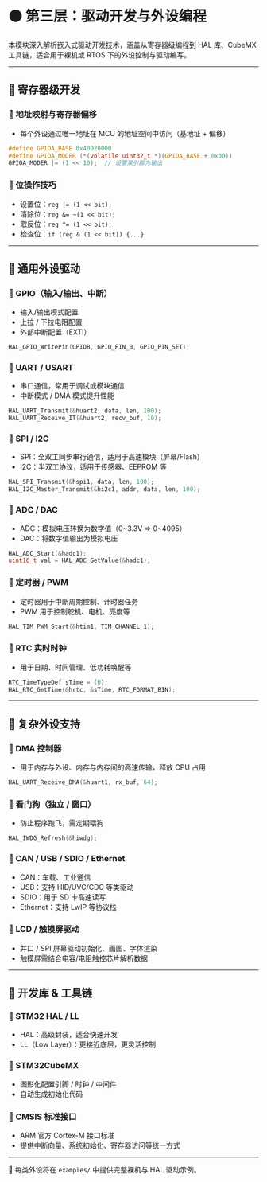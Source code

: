 
# 🟠 第三层：驱动开发与外设编程

本模块深入解析嵌入式驱动开发技术，涵盖从寄存器级编程到 HAL 库、CubeMX 工具链，适合用于裸机或 RTOS 下的外设控制与驱动编写。

---

## 🔹 寄存器级开发

### 📌 地址映射与寄存器偏移
- 每个外设通过唯一地址在 MCU 的地址空间中访问（基地址 + 偏移）
```c
#define GPIOA_BASE 0x40020000
#define GPIOA_MODER (*(volatile uint32_t *)(GPIOA_BASE + 0x00))
GPIOA_MODER |= (1 << 10);  // 设置某引脚为输出
```

### 📌 位操作技巧
- 设置位：`reg |= (1 << bit);`
- 清除位：`reg &= ~(1 << bit);`
- 取反位：`reg ^= (1 << bit);`
- 检查位：`if (reg & (1 << bit)) {...}`

---

## 🔹 通用外设驱动

### 📌 GPIO（输入/输出、中断）
- 输入/输出模式配置
- 上拉 / 下拉电阻配置
- 外部中断配置（EXTI）
```c
HAL_GPIO_WritePin(GPIOB, GPIO_PIN_0, GPIO_PIN_SET);
```

### 📌 UART / USART
- 串口通信，常用于调试或模块通信
- 中断模式 / DMA 模式提升性能
```c
HAL_UART_Transmit(&huart2, data, len, 100);
HAL_UART_Receive_IT(&huart2, recv_buf, 10);
```

### 📌 SPI / I2C
- SPI：全双工同步串行通信，适用于高速模块（屏幕/Flash）
- I2C：半双工协议，适用于传感器、EEPROM 等
```c
HAL_SPI_Transmit(&hspi1, data, len, 100);
HAL_I2C_Master_Transmit(&hi2c1, addr, data, len, 100);
```

### 📌 ADC / DAC
- ADC：模拟电压转换为数字值（0~3.3V => 0~4095）
- DAC：将数字值输出为模拟电压
```c
HAL_ADC_Start(&hadc1);
uint16_t val = HAL_ADC_GetValue(&hadc1);
```

### 📌 定时器 / PWM
- 定时器用于中断周期控制、计时器任务
- PWM 用于控制舵机、电机、亮度等
```c
HAL_TIM_PWM_Start(&htim1, TIM_CHANNEL_1);
```

### 📌 RTC 实时时钟
- 用于日期、时间管理、低功耗唤醒等
```c
RTC_TimeTypeDef sTime = {0};
HAL_RTC_GetTime(&hrtc, &sTime, RTC_FORMAT_BIN);
```

---

## 🔹 复杂外设支持

### 📌 DMA 控制器
- 用于内存与外设、内存与内存间的高速传输，释放 CPU 占用
```c
HAL_UART_Receive_DMA(&huart1, rx_buf, 64);
```

### 📌 看门狗（独立 / 窗口）
- 防止程序跑飞，需定期喂狗
```c
HAL_IWDG_Refresh(&hiwdg);
```

### 📌 CAN / USB / SDIO / Ethernet
- CAN：车载、工业通信
- USB：支持 HID/UVC/CDC 等类驱动
- SDIO：用于 SD 卡高速读写
- Ethernet：支持 LwIP 等协议栈

### 📌 LCD / 触摸屏驱动
- 并口 / SPI 屏幕驱动初始化、画图、字体渲染
- 触摸屏需结合电容/电阻触控芯片解析数据

---

## 🔹 开发库 & 工具链

### 📌 STM32 HAL / LL
- HAL：高级封装，适合快速开发
- LL（Low Layer）：更接近底层，更灵活控制

### 📌 STM32CubeMX
- 图形化配置引脚 / 时钟 / 中间件
- 自动生成初始化代码

### 📌 CMSIS 标准接口
- ARM 官方 Cortex-M 接口标准
- 提供中断向量、系统初始化、寄存器访问等统一方式

---

📁 每类外设将在 `examples/` 中提供完整裸机与 HAL 驱动示例。
